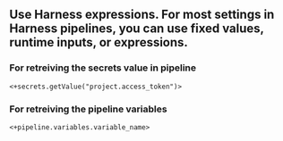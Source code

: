 ## Use Harness expressions. For most settings in Harness pipelines, you can use fixed values, runtime inputs, or expressions.

### For retreiving the secrets value in pipeline

```
<+secrets.getValue("project.access_token")>
```

### For retreiving the pipeline variables

```
<+pipeline.variables.variable_name>
```
